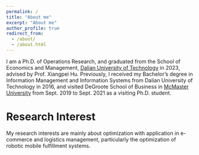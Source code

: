 ```yaml
---
permalink: /
title: "About me"
excerpt: "About me"
author_profile: true
redirect_from: 
  - /about/
  - /about.html
---
```


I am a Ph.D. of Operations Research, and graduated from the School of Economics and Management, [Dalian University of Technology](https://en.dlut.edu.cn/) in 2023, advised by Prof. Xiangpei Hu. Previously, I received my Bachelor’s degree in Information Management and Information Systems from Dalian University of Technology in 2016, and visited DeGroote School of Business in [McMaster University](https://www.mcmaster.ca/) from Sept. 2019 to Sept. 2021 as a visiting Ph.D. student.

Research Interest
======
My research interests are mainly about optimization with application in e-commerce and logistics management, particularly the optimization of robotic mobile fulfillment systems.
